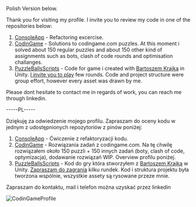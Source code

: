 Polish Version below.

Thank you for visiting my profile. I invite you to review my code in one of the repositories below:

1) [ConsoleApp](https://github.com/TheHawat/Dataedo-ConsoleApp) - Refactoring excercise.
2) [CodinGame](https://github.com/TheHawat/CodinGame) - Solutions to codingame.com puzzles. At this moment i solved about 150 regular puzzles and about 150 other kind of assignments such as bots, clash of code rounds and optimisation challanges.
3) [PuzzleBallsScripts](https://github.com/TheHawat/PuzzleBallsScripts) - Code for game i created with [Bartoszem Krajką](https://github.com/fernandokokocha) in Unity. [I invite you to play](https://play.unity.com/mg/other/webgl-builds-288000) few rounds. Code and project structure were group effort, however every asset was drawn by me.

Please dont hesitate to contact me in regards of work, you can reach me through linkedin.

-----PL-----

Dziękuję za odwiedzenie mojego profilu. Zapraszam do oceny kodu w jednym z udostępnionych repozytoriów z pinów poniżej:

1) [ConsoleApp](https://github.com/TheHawat/Dataedo-ConsoleApp) - Ćwiczenie z refaktoryzacji kodu.
2) [CodinGame](https://github.com/TheHawat/CodinGame) - Rozwiązania zadań z codingame.com. Na tę chwilę rozwiązałem około 150 puzzli + 150 innych zadań (boty, clash of code, optymizacja), dodawanie rozwiązań WIP. Overview profilu poniżej.
3) [PuzzleBallsScripts](https://github.com/TheHawat/PuzzleBallsScripts) - Kod do gry która stworzyłem z [Bartoszem Krajką](https://github.com/fernandokokocha) w Unity. [Zapraszam do zagrania](https://play.unity.com/mg/other/webgl-builds-288000) kilku rundek. Kod i struktura projektu była tworzona wspólnie, wszystkie assety są rysowane przeze mnie.

Zapraszam do kontaktu, mail i telefon można uzyskać przez linkedin

![CodinGameProfile](https://user-images.githubusercontent.com/54803292/219900339-15b6d86d-db26-4a2f-8a9d-b3372d55b03a.png)

